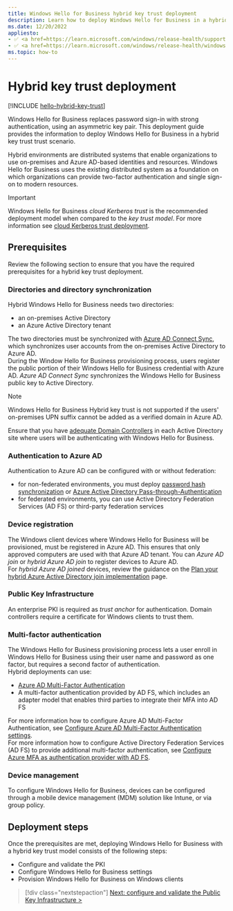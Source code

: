 ```yaml
---
title: Windows Hello for Business hybrid key trust deployment
description: Learn how to deploy Windows Hello for Business in a hybrid key trust scenario.
ms.date: 12/20/2022
appliesto: 
- ✅ <a href=https://learn.microsoft.com/windows/release-health/supported-versions-windows-client target=_blank>Windows 10 and later</a>
- ✅ <a href=https://learn.microsoft.com/windows/release-health/windows-server-release-info target=_blank>Windows Server 2016 and later</a>
ms.topic: how-to
---
```

# Hybrid key trust deployment

[!INCLUDE [hello-hybrid-key-trust](../../includes/hello-hybrid-key-trust.md)]

Windows Hello for Business replaces password sign-in with strong authentication, using an asymmetric key pair. This deployment guide provides the information to deploy Windows Hello for Business in a hybrid key trust trust scenario.

Hybrid environments are distributed systems that enable organizations to use on-premises and Azure AD-based identities and resources. Windows Hello for Business uses the existing distributed system as a foundation on which organizations can provide two-factor authentication and single sign-on to modern resources.

> [!IMPORTANT]
> Windows Hello for Business *cloud Kerberos trust* is the recommended deployment model when compared to the *key trust model*. For more information see [cloud Kerberos trust deployment](hello-hybrid-cloud-kerberos-trust.md).

## Prerequisites

Review the following section to ensure that you have the required prerequisites for a hybrid key trust deployment.

### Directories and directory synchronization

Hybrid Windows Hello for Business needs two directories:

- an on-premises Active Directory
- an Azure Active Directory tenant

The two directories must be synchronized with [Azure AD Connect Sync][AZ-1], which synchronizes user accounts from the on-premises Active Directory to Azure AD.\
During the Window Hello for Business provisioning process, users register the public portion of their Windows Hello for Business credential with Azure AD. *Azure AD Connect Sync* synchronizes the Windows Hello for Business public key to Active Directory.

> [!NOTE]
> Windows Hello for Business Hybrid key trust is not supported if the users' on-premises UPN suffix cannot be added as a verified domain in Azure AD.

Ensure that you have [adequate Domain Controllers](/windows/security/identity-protection/hello-for-business/hello-adequate-domain-controllers) in each Active Directory site where users will be authenticating with Windows Hello for Business.

### Authentication to Azure AD

Authentication to Azure AD can be configured with or without federation:

- for non-federated environments, you must deploy [password hash synchronization](/azure/active-directory/hybrid/whatis-phs) or [Azure Active Directory Pass-through-Authentication](/azure/active-directory/connect/active-directory-aadconnect-pass-through-authentication)
- for federated environments, you can use Active Directory Federation Services (AD FS) or third-party federation services

### Device registration

The Windows client devices where Windows Hello for Business will be provisioned, must be registered in Azure AD. This ensures that only approved computers are used with that Azure AD tenant. You can *Azure AD join* or *hybrid Azure AD join* to register devices to Azure AD.\
For *hybrid Azure AD joined* devices, review the guidance on the [Plan your hybrid Azure Active Directory join implementation](/azure/active-directory/devices/hybrid-azuread-join-plan) page.

### Public Key Infrastructure

An enterprise PKI is required as *trust anchor* for authentication. Domain controllers require a certificate for Windows clients to trust them.

### Multi-factor authentication

The Windows Hello for Business provisioning process lets a user enroll in Windows Hello for Business using their user name and password as one factor, but requires a second factor of authentication.\
Hybrid deployments can use:

- [Azure AD Multi-Factor Authentication](/azure/multi-factor-authentication/multi-factor-authentication)
- A multi-factor authentication provided by AD FS, which includes an adapter model that enables third parties to integrate their MFA into AD FS

For more information how to configure Azure AD Multi-Factor Authentication, see [Configure Azure AD Multi-Factor Authentication settings](/azure/multi-factor-authentication/multi-factor-authentication-whats-next).\
For more information how to configure Active Directory Federation Services (AD FS) to provide additional multi-factor authentication, see [Configure Azure MFA as authentication provider with AD FS](/windows-server/identity/ad-fs/operations/configure-ad-fs-2016-and-azure-mfa).

### Device management

To configure Windows Hello for Business, devices can be configured through a mobile device management (MDM) solution like Intune, or via group policy.

## Deployment steps

Once the prerequisites are met, deploying Windows Hello for Business with a hybrid key trust model consists of the following steps:

- Configure and validate the PKI
- Configure Windows Hello for Business settings
- Provision Windows Hello for Business on Windows clients

> [!div class="nextstepaction"]
> [Next: configure and validate the Public Key Infrastructure >](hello-hybrid-key-trust-validate-pki.md)


<!--links-->
[AZ-1]: /azure/active-directory/hybrid/how-to-connect-sync-whatis
[AZ-4]: /azure/active-directory/devices/troubleshoot-device-dsregcmd
[AZ-5]: /azure/active-directory/connect/active-directory-aadconnectsync-feature-scheduler